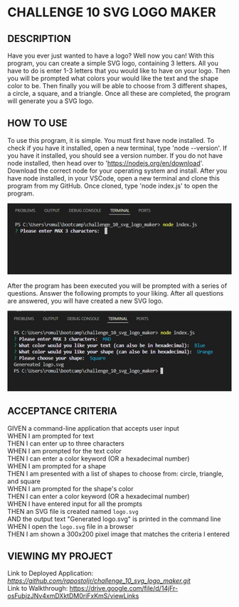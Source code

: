 # CHALLENGE 10 SVG LOGO MAKER

## DESCRIPTION
Have you ever just wanted to have a logo? Well now you can! With this program, you can create a simple SVG logo, containing 3 letters. All you have to do is enter 1-3 letters that you would like to have on your logo. Then you will be prompted what colors your would like the text and the shape color to be. Then finally you will be able to choose from 3 different shapes, a circle, a square, and a triangle. Once all these are completed, the program will generate you a SVG logo.

## HOW TO USE
To use this program, it is simple. You must first have node installed. To check if you have it installed, open a new terminal, type 'node --version'. If you have it installed, you should see a version number. If you do not have node installed, then head over to 'https://nodejs.org/en/download'. Download the correct node for your operating system and install. After you have node installed, in your VSCode, open a new terminal and clone this program from my GitHub. Once cloned, type 'node index.js' to open the program.

![alt openProgram](./images/openProgram.jpg)

After the program has been executed you will be prompted with a series of questions. Answer the following prompts to your liking. After all questions are answered, you will have created a new SVG logo.

![alt finishedPrompt](./images/finishedPrompt.jpg)

## ACCEPTANCE CRITERIA
GIVEN a command-line application that accepts user input\
WHEN I am prompted for text\
THEN I can enter up to three characters\
WHEN I am prompted for the text color\
THEN I can enter a color keyword (OR a hexadecimal number)\
WHEN I am prompted for a shape\
THEN I am presented with a list of shapes to choose from: circle, triangle, and square\
WHEN I am prompted for the shape's color\
THEN I can enter a color keyword (OR a hexadecimal number)\
WHEN I have entered input for all the prompts\
THEN an SVG file is created named `logo.svg`\
AND the output text "Generated logo.svg" is printed in the command line\
WHEN I open the `logo.svg` file in a browser\
THEN I am shown a 300x200 pixel image that matches the criteria I entered

## VIEWING MY PROJECT
Link to Deployed Application: <i>https://github.com/rapostoljr/challenge_10_svg_logo_maker.git</i>\
Link to Walkthrough: https://drive.google.com/file/d/14jFr-osFubjzJNv4xmDXktDM0riFxKmS/viewLinks
